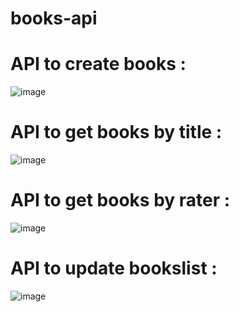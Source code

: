 # books-api

# API to create books  :

![image](https://user-images.githubusercontent.com/89898383/170737607-cd3c59de-90fe-4d35-bf82-302cd89e948f.png)


# API to get books by title  :

![image](https://user-images.githubusercontent.com/89898383/170737823-31faa1ae-5623-4bca-9fec-a92bc21b10c3.png)


# API to get books by rater : 

![image](https://user-images.githubusercontent.com/89898383/170737944-95860256-b081-4118-857d-3c2d6765d298.png)


# API to update bookslist :

![image](https://user-images.githubusercontent.com/89898383/170738041-c15bcff6-ff42-4336-920f-545a6a6be00b.png)
